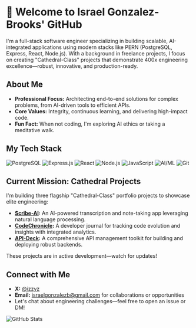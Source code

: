 ﻿# 👋 Welcome to Israel Gonzalez-Brooks' GitHub

I'm a full-stack software engineer specializing in building scalable, AI-integrated applications using modern stacks like PERN (PostgreSQL, Express, React, Node.js). With a background in freelance projects, I focus on creating "Cathedral-Class" projects that demonstrate 400x engineering excellence—robust, innovative, and production-ready.

## About Me
- **Professional Focus:** Architecting end-to-end solutions for complex problems, from AI-driven tools to efficient APIs.
- **Core Values:** Integrity, continuous learning, and delivering high-impact code.
- **Fun Fact:** When not coding, I'm exploring AI ethics or taking a meditative walk.

## My Tech Stack
![PostgreSQL](https://img.shields.io/badge/PostgreSQL-316192?style=for-the-badge&logo=postgresql&logoColor=white)
![Express.js](https://img.shields.io/badge/Express.js-404D59?style=for-the-badge&logo=express&logoColor=white)
![React](https://img.shields.io/badge/React-20232A?style=for-the-badge&logo=react&logoColor=61DAFB)
![Node.js](https://img.shields.io/badge/Node.js-43853D?style=for-the-badge&logo=node.js&logoColor=white)
![JavaScript](https://img.shields.io/badge/JavaScript-F0DB4F?style=for-the-badge&logo=typescript&logoColor=white)
![AI/ML](https://img.shields.io/badge/AI/ML-FF9900?style=for-the-badge&logo=tensorflow&logoColor=white)
![Git](https://img.shields.io/badge/Git-F05032?style=for-the-badge&logo=git&logoColor=white)

## Current Mission: Cathedral Projects
I'm building three flagship "Cathedral-Class" portfolio projects to showcase elite engineering:
- **[Scribe-AI](https://github.com/israelgonzalezb/scribe-ai):** An AI-powered transcription and note-taking app leveraging natural language processing.
- **[CodeChronicle](https://github.com/israelgonzalezb/codechronicle):** A developer journal for tracking code evolution and insights with integrated analytics.
- **[API-Deck](https://github.com/israelgonzalezb/api-deck):** A comprehensive API management toolkit for building and deploying robust backends.

These projects are in active development—watch for updates!

## Connect with Me
- **X:** [@izzyz](https://x.com/izzyz)
- **Email:** israelgonzalezb@gmail.com for collaborations or opportunities
- Let's chat about engineering challenges—feel free to open an issue or DM!

![GitHub Stats](https://github-readme-stats.vercel.app/api?username=israelgonzalezb&show_icons=true&theme=radical)
